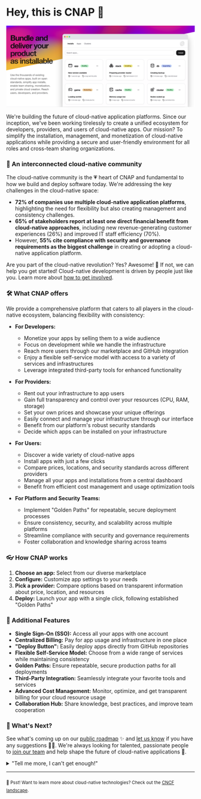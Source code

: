 # Hey, this is CNAP 👋

[![landing page](./home.png)](https://cnap.tech)

We're building the future of cloud-native application platforms. Since our inception, we've been working tirelessly to create a unified ecosystem for developers, providers, and users of cloud-native apps. Our mission? To simplify the installation, management, and monetization of cloud-native applications while providing a secure and user-friendly environment for all roles and cross-team sharing organizations.

### 🚀 An interconnected cloud-native community

The cloud-native community is the 💗 heart of CNAP and fundamental to how we build and deploy software today. We're addressing the key challenges in the cloud-native space:

- **72% of companies use multiple cloud-native application platforms**, highlighting the need for flexibility but also creating management and consistency challenges.
- **65% of stakeholders report at least one direct financial benefit from cloud-native approaches**, including new revenue-generating customer experiences (26%) and improved IT staff efficiency (70%).
- However, **55% cite compliance with security and governance requirements as the biggest challenge** in creating or adopting a cloud-native application platform.

Are you part of the cloud-native revolution? Yes? Awesome! 🎸 If not, we can help you get started! Cloud-native development is driven by people just like you. Learn more about [how to get involved](https://cnap.tech/get-started).

### 🛠️ What CNAP offers

We provide a comprehensive platform that caters to all players in the cloud-native ecosystem, balancing flexibility with consistency:

- **For Developers:**
  - Monetize your apps by selling them to a wide audience
  - Focus on development while we handle the infrastructure
  - Reach more users through our marketplace and GitHub integration
  - Enjoy a flexible self-service model with access to a variety of services and infrastructures
  - Leverage integrated third-party tools for enhanced functionality

- **For Providers:**
  - Rent out your infrastructure to app users
  - Gain full transparency and control over your resources (CPU, RAM, storage)
  - Set your own prices and showcase your unique offerings
  - Easily connect and manage your infrastructure through our interface
  - Benefit from our platform's robust security standards
  - Decide which apps can be installed on your infrastructure

- **For Users:**
  - Discover a wide variety of cloud-native apps
  - Install apps with just a few clicks
  - Compare prices, locations, and security standards across different providers
  - Manage all your apps and installations from a central dashboard
  - Benefit from efficient cost management and usage optimization tools

- **For Platform and Security Teams:**
  - Implement "Golden Paths" for repeatable, secure deployment processes
  - Ensure consistency, security, and scalability across multiple platforms
  - Streamline compliance with security and governance requirements
  - Foster collaboration and knowledge sharing across teams

### 👓 How CNAP works

1. **Choose an app:** Select from our diverse marketplace
2. **Configure:** Customize app settings to your needs
3. **Pick a provider:** Compare options based on transparent information about price, location, and resources
4. **Deploy:** Launch your app with a single click, following established "Golden Paths"

### 🦦 Additional Features

- **Single Sign-On (SSO):** Access all your apps with one account
- **Centralized Billing:** Pay for app usage and infrastructure in one place
- **"Deploy Button":** Easily deploy apps directly from GitHub repositories
- **Flexible Self-Service Model:** Choose from a wide range of services while maintaining consistency
- **Golden Paths:** Ensure repeatable, secure production paths for all deployments
- **Third-Party Integration:** Seamlessly integrate your favorite tools and services
- **Advanced Cost Management:** Monitor, optimize, and get transparent billing for your cloud resource usage
- **Collaboration Hub:** Share knowledge, best practices, and improve team cooperation

### 🔮 What's Next?

See what's coming up on our [public roadmap](https://github.com/cnap/roadmap) ✨ and [let us know](https://github.com/cnap/feedback) if you have any suggestions 🙇‍♂️. We're always looking for talented, passionate people to [join our team](https://cnap.tech/careers) and help shape the future of cloud-native applications 🙌.

<details>
	<summary>"Tell me more, I can't get enough!"</summary>
	<br>
	<ul>
		<li>CNAP is built using powerful 🔨 open source technologies like <a href="https://github.com/kubernetes/kubernetes">Kubernetes</a>, <a href="https://github.com/golang/go">Go</a>, and <a href="https://github.com/getporter/porter">Porter (CNAB)</a> among others.</li>
		<li>Our platform supports various application architectures and deployment patterns to meet diverse stakeholder requirements.</li>
		<li>We're committed to providing a consistent platform experience across multiple cloud environments and on-premises infrastructure.</li>
		<li>CNAP emphasizes automation, integration, and self-service capabilities to streamline the entire application lifecycle.</li>
		<li>We combine cloud-native application platforms with modern disciplines like platform engineering and DevSecOps to create a smoother experience.</li>
		<li>Our approach aims to balance flexibility and consistency by providing developers with a self-service model that is curated and offers platform teams and security managers a repeatable and consistent path to production.</li>
		<li>CNAP's architecture is designed to scale effortlessly with increasing numbers of users, apps, and providers, ensuring we can meet future market demands.</li>
		<li>We prioritize transparency for providers, allowing them to showcase their unique offerings and set their own prices, while giving users the information they need to make informed decisions.</li>
		<li>Our platform facilitates improved collaboration and knowledge sharing between developers, operations teams, and other stakeholders, recognizing that both technical aspects and user experience are crucial in the cloud-native application landscape.</li>
	</ul>
</details>

---
<sub>🤫 Psst! Want to learn more about cloud-native technologies? Check out the [CNCF landscape](https://landscape.cncf.io/).</sub>

<!--
Made with ☁️ by the CNAP team
-->
